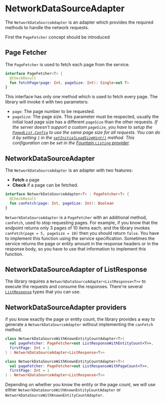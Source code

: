 # NetworkDataSourceAdapter
The `NetworkDataSourceAdapter` is an adapter which provides the required methods to handle the network requests.

First the `PageFetcher` concept should be introduced

## Page Fetcher
The `PageFetcher` is used to fetch each page from the service.

```kotlin
interface PageFetcher<T> {
  @CheckResult
  fun fetchPage(page: Int, pageSize: Int): Single<out T>
}
```

This interface has only one method which is used to fetch every page.
The library will invoke it with two parameters: 
- `page`: The page number to be requested.
- `pageSize`: The page size.
This parameter must be respected, usually the initial load page size has a different `pageSize` than the other requests.
*If the server doesn't support a custom `pageSize`, you have to setup the [`PagedList.Config`](https://developer.android.com/reference/android/arch/paging/PagedList.Config.html) to use the same page size for all requests.
You can do it by setting `1` in the [`setInitialLoadSizeHint()`](https://developer.android.com/reference/android/arch/paging/PagedList.Config.html#initialLoadSizeHint) method.
This configuration can be set in the [Fountain `Listing` provider](Fountain.md).*

## NetworkDataSourceAdapter
The `NetworkDataSourceAdapter` is an adapter with two features:
- **Fetch** a page
- **Check** if a page can be fetched.

```kotlin
interface NetworkDataSourceAdapter<T> : PageFetcher<T> {
  @CheckResult
  fun canFetch(page: Int, pageSize: Int): Boolean
}
```

`NetworkDataSourceAdapter` is a `PageFetcher` with an additional method, `canFetch`, used to stop requesting pages.
For example, if you know that the endpoint returns only 3 pages of 10 items each, and the library invokes `canFetch(page = 5, pageSize = 10)` then you should return `false`.
You have to implement this function using the service specification.
Sometimes the service returns the page or entity amount in the response headers or in the response body, so you have to use that information to implement this function.

## NetworkDataSourceAdapter of ListResponse
The library requires a `NetworkDataSourceAdapter<ListResponse<T>>` to execute the requests and consume the responses. There're several [`ListResponse`] types that you can use.

## NetworkDataSourceAdapter providers

if you know exactly the page or entity count, the library provides a way to generate a `NetworkDataSourceAdapter` without implementing the `canFetch` method.


```kotlin
class NetworkDataSourceWithKnownEntityCountAdapter<T>(
  val pageFetcher: PageFetcher<out ListResponseWithEntityCount<T>>,
  firstPage: Int = 1
) : NetworkDataSourceAdapter<ListResponse<T>>

class NetworkDataSourceWithKnownEntityCountAdapter<T>(
  val pageFetcher: PageFetcher<out ListResponseWithPageCount<T>>,
  firstPage: Int = 1
) : NetworkDataSourceAdapter<ListResponse<T>>
```

Depending on whether you know the entity or the page count, we will use either `NetworkDataSourceWithKnownEntityCountAdapter` or `NetworkDataSourceWithKnownEntityCountAdapter`.

[`Fountain`]: Fountain.md
[`ListResponse`]: ListResponse.md

